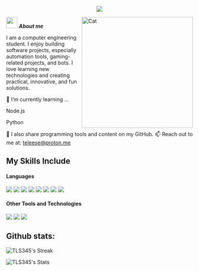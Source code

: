 </h3>
<p align="center">
  <a href="https://github.com/TLS345"><img src="https://readme-typing-svg.herokuapp.com?color=%2336BCF7&center=true&vCenter=true&lines=Hi+%2C+welcome+to+my+Github+page;I+am+Teleese;Hacks+Dev;Bot+Dev"></a>
</p>
<img align="right" width=300px alt="Cat" src="https://media.tenor.com/Huqypeil3P4AAAAj/cat-yawn.gif" />

<img src="https://media.tenor.com/UzYPXIhne6cAAAAj/emoji-mate-mate.gif" width="30px">&nbsp;***About me***

I am a computer engineering student. I enjoy building software projects, especially automation tools, gaming-related projects, and bots. I love learning new technologies and creating practical, innovative, and fun solutions.

🌱 I’m currently learning …

Node.js

Python

👾 I also share programming tools and content on my GitHub.
📫 Reach out to me at: teleese@proton.me

## My Skills Include

<h4> Languages </h4>
<span> 
  <img src="https://img.shields.io/badge/HTML5-E34F26?style=for-the-badge&logo=html5&logoColor=white">
  <img src="https://img.shields.io/badge/JavaScript-F7DF1E?style=for-the-badge&logo=javascript&logoColor=black">
  <img src="https://img.shields.io/badge/Java-ED8B00?style=for-the-badge&logo=java&logoColor=white">
  <img src="https://img.shields.io/badge/C-00599C?style=for-the-badge&logo=c&logoColor=white">
  <img src="https://img.shields.io/badge/c%23-%23239120.svg?style=for-the-badge&logo=csharp&logoColor=white">
  <img src= "https://img.shields.io/badge/c++-%2300599C.svg?style=for-the-badge&logo=c%2B%2B&logoColor=white">
  <img src="https://img.shields.io/badge/python-3670A0?style=for-the-badge&logo=python&logoColor=ffdd54">
  <img src= "https://img.shields.io/badge/typescript-%23007ACC.svg?style=for-the-badge&logo=typescript&logoColor=white">
 
</span>


<h4> Other Tools and Technologies </h4>
<span>
  <img src="https://img.shields.io/badge/Git-F05032?style=for-the-badge&logo=git&logoColor=white">
  <img src="https://img.shields.io/badge/Fedora-294172?style=for-the-badge&logo=fedora&logoColor=white">
  <img src="https://img.shields.io/badge/MySQL-00000F?style=for-the-badge&logo=mysql&logoColor=white">

</span>



<h2>Github stats:</h2> 

![TLS345's Streak](https://github-readme-streak-stats.herokuapp.com/?user=TLS345&theme=vue-dark&hide_border=true)

![TLS345's Stats](https://github-readme-stats.vercel.app/api?username=TLS345&theme=vue-dark&show_icons=true&hide_border=true&count_private=true)

</div>



